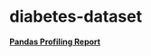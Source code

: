 # diabetes-dataset

[**Pandas Profiling Report**](https://epistasislab.github.io/pmlb/profile/diabetes.html)
